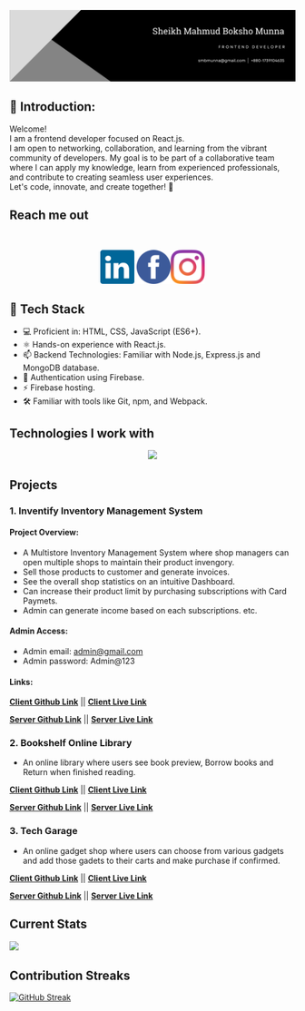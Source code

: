 ![React cover image!](/images/cover-photo/Banner.png)

<!--
**smbmunna/smbmunna** is a ✨ _special_ ✨ repository because its `README.md` (this file) appears on your GitHub profile.

Here are some ideas to get you started:

- 🔭 I’m currently working on ...
- 🌱 I’m currently learning ...
- 👯 I’m looking to collaborate on ...
- 🤔 I’m looking for help with ...
- 💬 Ask me about ...
- 📫 How to reach me: ...
- 😄 Pronouns: ...
- ⚡ Fun fact: ...
-->
## 💬 Introduction: 
Welcome! <br>
I am a frontend developer focused on React.js. <br>
I am open to networking, collaboration, and learning from the vibrant community of developers.
My goal is to be part of a collaborative team where I can apply my knowledge, learn from experienced professionals, and contribute to creating seamless user experiences.<br>
Let's code, innovate, and create together! 🚀
## Reach me out

<br />

[<p align="center"><img height="60" src="images/icons/linkedin-icon-2.svg">](https://www.linkedin.com/in/smb-munna-75849772) [<img height="60" src="images/icons/facebook-3-2.svg">](https://www.facebook.com/smbmunna)[<img height="60" src="images/icons/instagram-2016-5.svg"> </p>](https://instagram.com/smbmunna)
## 🔧 Tech Stack
- 💻 Proficient in: HTML, CSS, JavaScript (ES6+).
- ⚛️ Hands-on experience with React.js.
- 📫 Backend Technologies: Familiar with Node.js, Express.js and MongoDB database. 
- 💬 Authentication using Firebase.
- ⚡ Firebase hosting. 
- 🛠️ Familiar with tools like Git, npm, and Webpack.



## Technologies I work with

<p align="center">
  <a href="https://skillicons.dev">
    <img src="https://skillicons.dev/icons?i=html,css,tailwind,js,react,express,firebase,mongodb,nodejs,git,&perline=5" />
  </a>
</p>

## Projects
### 1. Inventify Inventory Management System
####  Project Overview: 
- A Multistore Inventory Management System where shop managers can open multiple shops to maintain their product invengory. 
- Sell those products to customer and generate invoices. 
- See the overall shop statistics on an intuitive Dashboard. 
- Can increase their product limit by purchasing subscriptions with Card Paymets. 
- Admin can generate income based on each subscriptions. etc. 

#### Admin Access: 
- Admin email: admin@gmail.com
- Admin password: Admin@123


 ####  Links: 
 **[ Client Github Link](https://github.com/smbmunna/inventify)** || 
**[ Client Live Link](https://fresh-bites-6a368.web.app/)**

**[ Server Github Link](https://github.com/smbmunna/inventify-server)** ||
**[ Server Live Link](https://inventify-server.vercel.app/)**


### 2. Bookshelf Online Library

- An online library where users see book preview, Borrow books and Return when finished reading. 

**[ Client Github Link](https://github.com/smbmunna/bookshelf)** ||
**[ Client Live Link](https://bookshelf-e4b68.web.app/)**

**[ Server Github Link](https://github.com/smbmunna/bookshelf-server)** ||
**[ Server Live Link](https://bookshelfserver-brown.vercel.app/)**

### 3. Tech Garage
- An online gadget shop where users can choose from various gadgets and add those gadets to their carts and make purchase if confirmed. 

**[ Client Github Link](https://github.com/smbmunna/tech-garage)** ||
**[ Client Live Link](https://tech-garage-9e1a9.web.app)**

**[ Server Github Link](https://github.com/smbmunna/tech-garage-server)** ||
**[ Server Live Link](https://tech-garage-server.vercel.app/)**



## Current Stats

![](https://github-profile-summary-cards.vercel.app/api/cards/profile-details?username=smbmunna&theme=github_dark)

## Contribution Streaks
[![GitHub Streak](https://github-readme-streak-stats.herokuapp.com?user=smbmunna&theme=dark)](https://git.io/streak-stats)

